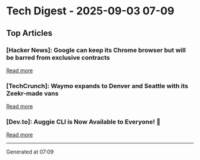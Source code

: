 # Tech Digest - 2025-09-03 07-09

## Top Articles

### [Hacker News]: Google can keep its Chrome browser but will be barred from exclusive contracts
[Read more](https://www.cnbc.com/2025/09/02/google-antitrust-search-ruling.html)

### [TechCrunch]: Waymo expands to Denver and Seattle with its Zeekr-made vans
[Read more](https://techcrunch.com/2025/09/02/waymo-expands-to-denver-and-seattle-with-its-zeekr-made-vans/)

### [Dev.to]: Auggie CLI is Now Available to Everyone! 🚀
[Read more](https://dev.to/augmentcode/auggie-cli-is-now-available-to-everyone-hkg)


---
Generated at 07:09
